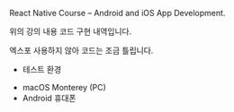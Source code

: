 React Native Course – Android and iOS App Development.

위의 강의 내용 코드 구현 내역입니다. 

엑스포 사용하지 않아 코드는 조금 틀립니다. 

* 테스트 환경
- macOS Monterey  (PC)
- Android 휴대폰


